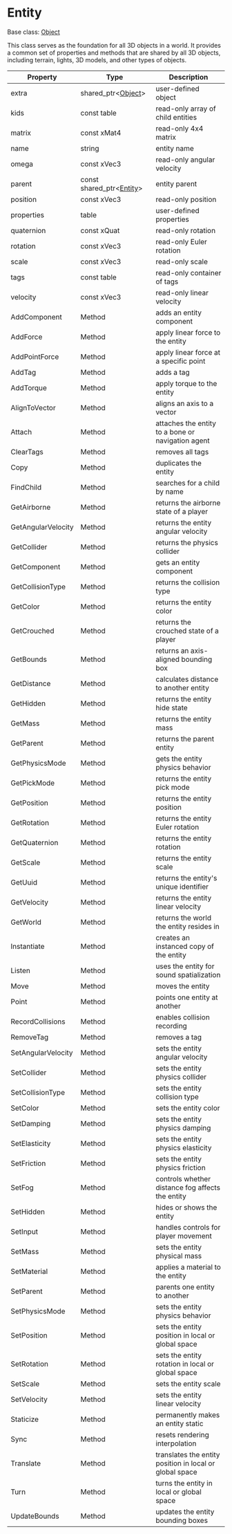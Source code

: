 # Entity

Base class: [Object](Object.md)

This class serves as the foundation for all 3D objects in a world. It provides a common set of properties and methods that are shared by all 3D objects, including terrain, lights, 3D models, and other types of objects.

| Property | Type | Description |
|---|---|---|
| extra | shared_ptr<[Object](Object.md)\> | user-defined object |
| kids | const table | read-only array of child entities |
| matrix | const xMat4 | read-only 4x4 matrix |
| name | string | entity name |
| omega | const xVec3 | read-only angular velocity |
| parent | const shared_ptr<[Entity](Entity.md)\> | entity parent |
| position | const xVec3 | read-only position |
| properties | table | user-defined properties |
| quaternion | const xQuat | read-only rotation |
| rotation | const xVec3 | read-only Euler rotation |
| scale | const xVec3 | read-only scale |
| tags | const table | read-only container of tags |
| velocity | const xVec3 | read-only linear velocity |
| AddComponent | Method | adds an entity component |
| AddForce | Method | apply linear force to the entity |
| AddPointForce | Method | apply linear force at a specific point |
| AddTag | Method | adds a tag |
| AddTorque | Method | apply torque to the entity |
| AlignToVector | Method | aligns an axis to a vector |
| Attach | Method | attaches the entity to a bone or navigation agent |
| ClearTags | Method | removes all tags |
| Copy | Method | duplicates the entity |
| FindChild | Method | searches for a child by name |
| GetAirborne | Method | returns the airborne state of a player |
| GetAngularVelocity | Method | returns the entity angular velocity |
| GetCollider | Method | returns the physics collider |
| GetComponent | Method | gets an entity component |
| GetCollisionType | Method | returns the collision type |
| GetColor | Method | returns the entity color |
| GetCrouched | Method | returns the crouched state of a player |
| GetBounds | Method | returns an axis-aligned bounding box |
| GetDistance | Method | calculates distance to another entity |
| GetHidden | Method | returns the entity hide state |
| GetMass | Method | returns the entity mass |
| GetParent | Method | returns the parent entity |
| GetPhysicsMode | Method | gets the entity physics behavior |
| GetPickMode | Method | returns the entity pick mode |
| GetPosition | Method | returns the entity position |
| GetRotation | Method | returns the entity Euler rotation |
| GetQuaternion | Method | returns the entity rotation |
| GetScale | Method | returns the entity scale |
| GetUuid | Method | returns the entity's unique identifier |
| GetVelocity | Method | returns the entity linear velocity |
| GetWorld | Method | returns the world the entity resides in |
| Instantiate | Method | creates an instanced copy of the entity |
| Listen | Method | uses the entity for sound spatialization |
| Move | Method | moves the entity |
| Point | Method | points one entity at another |
| RecordCollisions | Method | enables collision recording |
| RemoveTag | Method | removes a tag |
| SetAngularVelocity | Method | sets the entity angular velocity |
| SetCollider | Method | sets the entity physics collider |
| SetCollisionType | Method | sets the entity collision type |
| SetColor | Method | sets the entity color |
| SetDamping | Method | sets the entity physics damping |
| SetElasticity | Method | sets the entity physics elasticity |
| SetFriction | Method | sets the entity physics friction |
| SetFog | Method | controls whether distance fog affects the entity |
| SetHidden | Method | hides or shows the entity |
| SetInput | Method | handles controls for player movement |
| SetMass | Method | sets the entity physical mass |
| SetMaterial | Method | applies a material to the entity |
| SetParent | Method | parents one entity to another |
| SetPhysicsMode | Method | sets the entity physics behavior |
| SetPosition | Method | sets the entity position in local or global space |
| SetRotation | Method | sets the entity rotation in local or global space |
| SetScale | Method | sets the entity scale |
| SetVelocity | Method | sets the entity linear velocity |
| Staticize | Method | permanently makes an entity static |
| Sync | Method | resets rendering interpolation |
| Translate | Method | translates the entity position in local or global space |
| Turn | Method | turns the entity in local or global space |
| UpdateBounds | Method | updates the entity bounding boxes |